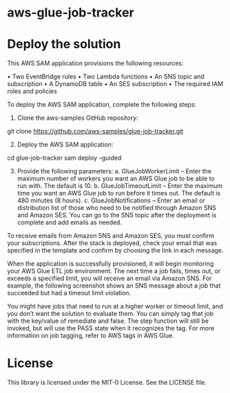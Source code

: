 # aws-glue-job-tracker

# Deploy the solution
This AWS SAM application provisions the following resources:

•	Two EventBridge rules
•	Two Lambda functions
•	An SNS topic and subscription
•	A DynamoDB table
•	An SES subscription
•	The required IAM roles and policies

To deploy the AWS SAM application, complete the following steps:

1.	Clone the aws-samples GitHub repository: 

git clone https://github.com/aws-samples/glue-job-tracker.git

2.	Deploy the AWS SAM application:

cd glue-job-tracker
sam deploy –guided

3.	Provide the following parameters:
a.	GlueJobWorkerLimit – Enter the maximum number of workers you want an AWS Glue job to be able to run with. The default is 10.
b.	GlueJobTimeoutLimit – Enter the maximum time you want an AWS Glue job to run before it times out. The default is 480 minutes (8 hours).
c.	GlueJobNotifications – Enter an email or distribution list of those who need to be notified through Amazon SNS and Amazon SES. You can go to the SNS topic after the deployment is complete and add emails as needed.

To receive emails from Amazon SNS and Amazon SES, you must confirm your subscriptions. After the stack is deployed, check your email that was specified in the template and confirm by choosing the link in each message. 

When the application is successfully provisioned, it will begin monitoring your AWS Glue ETL job environment. The next time a job fails, times out, or exceeds a specified limit, you will receive an email via Amazon SNS. For example, the following screenshot shows an SNS message about a job that succeeded but had a timeout limit violation.

You might have jobs that need to run at a higher worker or timeout limit, and you don’t want the solution to evaluate them. You can simply tag that job with the key/value of remediate and false. The step function will still be invoked, but will use the PASS state when it recognizes the tag. For more information on job tagging, refer to AWS tags in AWS Glue.

# License

This library is licensed under the MIT-0 License. See the LICENSE file.
